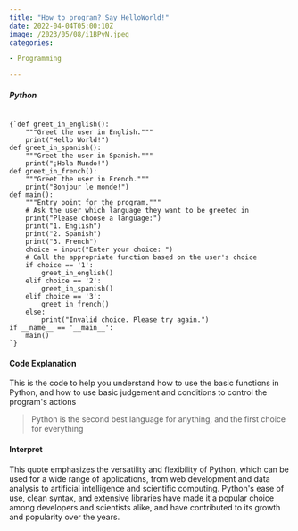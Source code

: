 ```yaml
---
title: "How to program? Say HelloWorld!"
date: 2022-04-04T05:00:10Z
image: /2023/05/08/i1BPyN.jpeg
categories:

- Programming

---
```


##### Python

<Code language="python">
{`def greet_in_english():
    """Greet the user in English."""
    print("Hello World!")
def greet_in_spanish():
    """Greet the user in Spanish."""
    print("¡Hola Mundo!")
def greet_in_french():
    """Greet the user in French."""
    print("Bonjour le monde!")
def main():
    """Entry point for the program."""
    # Ask the user which language they want to be greeted in
    print("Please choose a language:")
    print("1. English")
    print("2. Spanish")
    print("3. French")
    choice = input("Enter your choice: ")
    # Call the appropriate function based on the user's choice
    if choice == '1':
        greet_in_english()
    elif choice == '2':
        greet_in_spanish()
    elif choice == '3':
        greet_in_french()
    else:
        print("Invalid choice. Please try again.")
if __name__ == '__main__':
    main()
`}
</Code>

#### Code Explanation

This is the code to help you understand how to use the basic functions in Python, and how to use basic judgement and
conditions to control the program's actions

> Python is the second best language for anything, and the first choice for everything
> 

#### Interpret

This quote emphasizes the versatility and flexibility of Python, which can be used for a wide range of applications, from web development and data analysis to artificial intelligence and scientific computing. Python's ease of use, clean syntax, and extensive libraries have made it a popular choice among developers and scientists alike, and have contributed to its growth and popularity over the years.
